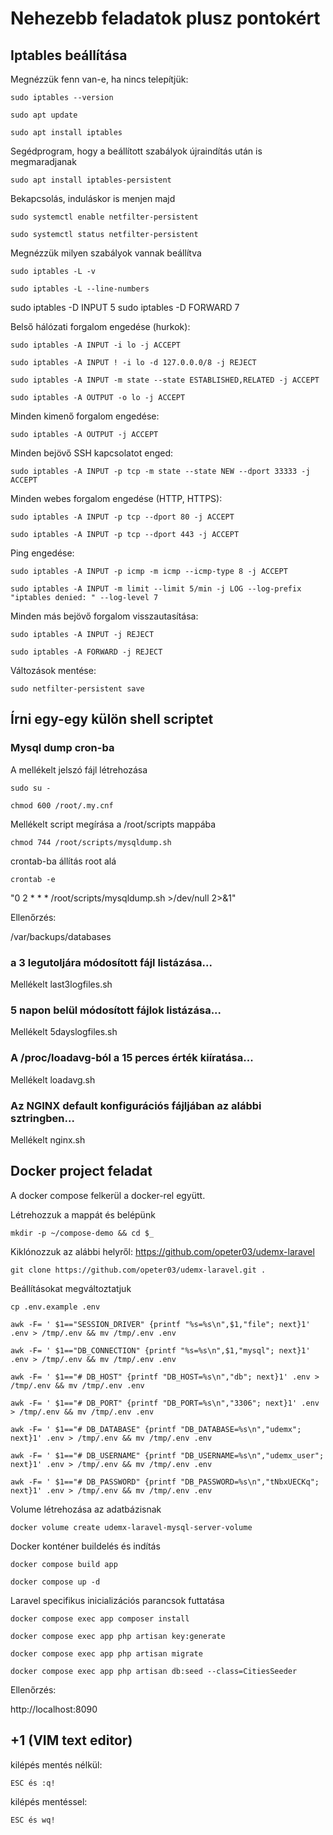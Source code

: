 # Nehezebb feladatok plusz pontokért



## Iptables beállítása

Megnézzük fenn van-e, ha nincs telepítjük:

`sudo iptables --version`

`sudo apt update`

`sudo apt install iptables`

Segédprogram, hogy a beállított szabályok újraindítás után is megmaradjanak

`sudo apt install iptables-persistent`

Bekapcsolás, induláskor is menjen majd

`sudo systemctl enable netfilter-persistent`

`sudo systemctl status netfilter-persistent`

Megnézzük milyen szabályok vannak beállítva

`sudo iptables -L -v`

`sudo iptables -L --line-numbers`

sudo iptables -D INPUT 5
sudo iptables -D FORWARD 7


Belső hálózati forgalom engedése (hurkok):

`sudo iptables -A INPUT -i lo -j ACCEPT`

`sudo iptables -A INPUT ! -i lo -d 127.0.0.0/8 -j REJECT`

`sudo iptables -A INPUT -m state --state ESTABLISHED,RELATED -j ACCEPT`

`sudo iptables -A OUTPUT -o lo -j ACCEPT`

Minden kimenő forgalom engedése:

`sudo iptables -A OUTPUT -j ACCEPT`

Minden bejövő SSH kapcsolatot enged:

`sudo iptables -A INPUT -p tcp -m state --state NEW --dport 33333 -j ACCEPT`

Minden webes forgalom engedése (HTTP, HTTPS):

`sudo iptables -A INPUT -p tcp --dport 80 -j ACCEPT`

`sudo iptables -A INPUT -p tcp --dport 443 -j ACCEPT`

Ping engedése:

`sudo iptables -A INPUT -p icmp -m icmp --icmp-type 8 -j ACCEPT`

`sudo iptables -A INPUT -m limit --limit 5/min -j LOG --log-prefix "iptables denied: " --log-level 7`

Minden más bejövő forgalom visszautasítása:

`sudo iptables -A INPUT -j REJECT`

`sudo iptables -A FORWARD -j REJECT`

Változások mentése:

`sudo netfilter-persistent save`


## Írni egy-egy külön shell scriptet

### Mysql dump cron-ba

A mellékelt jelszó fájl létrehozása

`sudo su -`

`chmod 600 /root/.my.cnf`

Mellékelt script megírása a /root/scripts mappába

`chmod 744 /root/scripts/mysqldump.sh`

crontab-ba állítás root alá

`crontab -e`

"0 2 * * * /root/scripts/mysqldump.sh >/dev/null 2>&1"

Ellenőrzés:

/var/backups/databases

### a 3 legutoljára módosított fájl listázása...

Mellékelt last3logfiles.sh

### 5 napon belül módosított fájlok listázása...

Mellékelt 5dayslogfiles.sh

### A /proc/loadavg-ból a 15 perces érték kiíratása...

Mellékelt loadavg.sh

### Az NGINX default konfigurációs fájljában az alábbi sztringben...

Mellékelt nginx.sh



## Docker project feladat

A docker compose felkerül a docker-rel együtt.

Létrehozzuk a mappát és belépünk

`mkdir -p ~/compose-demo && cd $_`

Kiklónozzuk az alábbi helyről: https://github.com/opeter03/udemx-laravel

`git clone https://github.com/opeter03/udemx-laravel.git .`

Beállításokat megváltoztatjuk

`cp .env.example .env`

`awk -F= ' $1=="SESSION_DRIVER" {printf "%s=%s\n",$1,"file"; next}1' .env > /tmp/.env && mv /tmp/.env .env`

`awk -F= ' $1=="DB_CONNECTION" {printf "%s=%s\n",$1,"mysql"; next}1' .env > /tmp/.env && mv /tmp/.env .env`

`awk -F= ' $1=="# DB_HOST" {printf "DB_HOST=%s\n","db"; next}1' .env > /tmp/.env && mv /tmp/.env .env`

`awk -F= ' $1=="# DB_PORT" {printf "DB_PORT=%s\n","3306"; next}1' .env > /tmp/.env && mv /tmp/.env .env`

`awk -F= ' $1=="# DB_DATABASE" {printf "DB_DATABASE=%s\n","udemx"; next}1' .env > /tmp/.env && mv /tmp/.env .env`

`awk -F= ' $1=="# DB_USERNAME" {printf "DB_USERNAME=%s\n","udemx_user"; next}1' .env > /tmp/.env && mv /tmp/.env .env`

`awk -F= ' $1=="# DB_PASSWORD" {printf "DB_PASSWORD=%s\n","tNbxUECKq"; next}1' .env > /tmp/.env && mv /tmp/.env .env`


Volume létrehozása az adatbázisnak

`docker volume create udemx-laravel-mysql-server-volume`

Docker konténer buildelés és indítás

`docker compose build app`

`docker compose up -d`

Laravel specifikus inicializációs parancsok futtatása

`docker compose exec app composer install`

`docker compose exec app php artisan key:generate`

`docker compose exec app php artisan migrate`

`docker compose exec app php artisan db:seed --class=CitiesSeeder`

Ellenőrzés:

http://localhost:8090



## +1 (VIM text editor)

kilépés mentés nélkül:

`ESC és :q!`

kilépés mentéssel:

`ESC és wq!`

